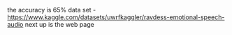 the accuracy is 65% 
data set - https://www.kaggle.com/datasets/uwrfkaggler/ravdess-emotional-speech-audio
next up is the web page
